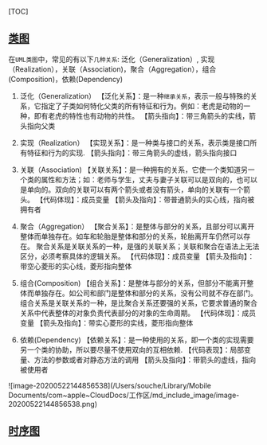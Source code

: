 [TOC]

## [类图](https://blog.csdn.net/qq_35495763/article/details/80764914)

在`UML类图`中，常见的有以下`几种关系`: 泛化（Generalization）, 实现（Realization），关联（Association)，聚合（Aggregation），组合(Composition)，依赖(Dependency)

1. 泛化（Generalization）
   【泛化关系】：是一种`继承关系`，表示一般与特殊的关系，它指定了子类如何特化父类的所有特征和行为。例如：老虎是动物的一种，即有老虎的特性也有动物的共性。
   【箭头指向】：带三角箭头的实线，箭头指向父类

2. 实现（Realization）
   【实现关系】：是一种类与接口的关系，表示类是接口所有特征和行为的实现.
   【箭头指向】：带三角箭头的虚线，箭头指向接口

3. 关联（Association)
   【关联关系】：是一种拥有的关系，它使一个类知道另一个类的属性和方法；如：老师与学生，丈夫与妻子关联可以是双向的，也可以是单向的。双向的关联可以有两个箭头或者没有箭头，单向的关联有一个箭头。
   【代码体现】：成员变量
   【箭头及指向】：带普通箭头的实心线，指向被拥有者
4. 聚合（Aggregation）
   【聚合关系】：是整体与部分的关系，且部分可以离开整体而单独存在。如车和轮胎是整体和部分的关系，轮胎离开车仍然可以存在。
   聚合关系是关联关系的一种，是强的关联关系；关联和聚合在语法上无法区分，必须考察具体的逻辑关系。
   【代码体现】：成员变量
   【箭头及指向】：带空心菱形的实心线，菱形指向整体
5. 组合(Composition)
   【组合关系】：是整体与部分的关系，但部分不能离开整体而单独存在。如公司和部门是整体和部分的关系，没有公司就不存在部门。组合关系是关联关系的一种，是比聚合关系还要强的关系，它要求普通的聚合关系中代表整体的对象负责代表部分的对象的生命周期。
   【代码体现】：成员变量
   【箭头及指向】：带实心菱形的实线，菱形指向整体
6. 依赖(Dependency)
   【依赖关系】：是一种使用的关系，即一个类的实现需要另一个类的协助，所以要尽量不使用双向的互相依赖.
   【代码表现】：局部变量、方法的参数或者对静态方法的调用
   【箭头及指向】：带箭头的虚线，指向被使用者



![image-20200522144856538](/Users/souche/Library/Mobile Documents/com~apple~CloudDocs/工作区/md_include_image/image-20200522144856538.png)

## [时序图](https://blog.csdn.net/fly_zxy/article/details/80911942)

